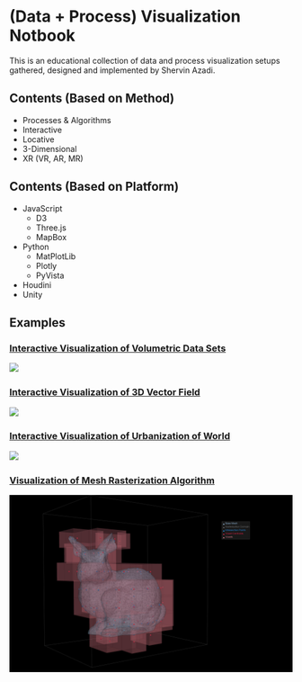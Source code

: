 # (Data + Process) Visualization Notbook

This is an educational collection of data and process visualization setups gathered, designed and implemented by Shervin Azadi.

## Contents (Based on Method)

- Processes & Algorithms
- Interactive
- Locative
- 3-Dimensional
- XR (VR, AR, MR)

## Contents (Based on Platform)

- JavaScript
  - D3
  - Three.js
  - MapBox
- Python
  - MatPlotLib
  - Plotly
  - PyVista
- Houdini
- Unity

## Examples

### [Interactive Visualization of Volumetric Data Sets](https://github.com/shervinazadi/Portfolio_Data_Visualization/blob/master/VIS/PY_Volumetric)

![](https://github.com/shervinazadi/Portfolio_Data_Visualization/blob/master/VIS/PY_Volumetric/Volumetric.png)

### [Interactive Visualization of 3D Vector Field](https://github.com/shervinazadi/Portfolio_Data_Visualization/blob/master/VIS/PY_VectorField)

![](https://github.com/shervinazadi/Portfolio_Data_Visualization/blob/master/VIS/PY_VectorField/VectorField.png)

### [Interactive Visualization of Urbanization of World](https://github.com/shervinazadi/Portfolio_Data_Visualization/blob/master/VIS/PY_Urbanization)

![](https://github.com/shervinazadi/Portfolio_Data_Visualization/blob/master/VIS/PY_Urbanization/Urbanization.png)

### [Visualization of Mesh Rasterization Algorithm](https://github.com/shervinazadi/Notebook_Visualization/tree/master/VIS/PY_Rasterization)

![](https://github.com/shervinazadi/Notebook_Visualization/blob/master/VIS/PY_Rasterization/Rasterization.png)
